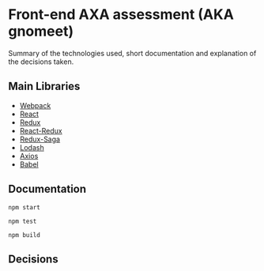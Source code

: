 # Front-end AXA assessment (AKA gnomeet)
Summary of the technologies used, short documentation and explanation of the decisions taken.

## Main Libraries
* [Webpack](https://webpack.js.org/)
* [React](https://reactjs.org/)
* [Redux](https://redux.js.org/)
* [React-Redux](https://react-redux.js.org/)
* [Redux-Saga](https://redux-saga.js.org/)
* [Lodash](https://lodash.com/)
* [Axios](https://github.com/axios/axios)
* [Babel](https://babeljs.io/)

## Documentation
```
npm start
```

```
npm test
```

```
npm build
```

## Decisions

